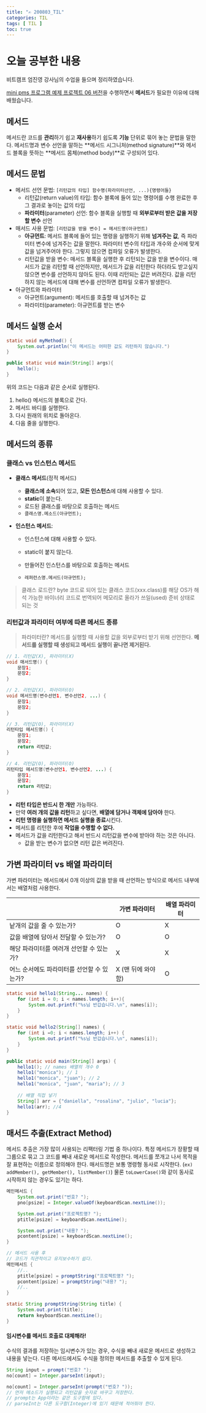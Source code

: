 ```yaml
---
title: "✍ 200803_TIL"
categories: TIL
tags: [ TIL ]
toc: true
---
```


# 오늘 공부한 내용

비트캠프 엄진영 강사님의 수업을 들으며 정리하였습니다.

[mini pms 프로그램 예제 프로젝트 06 버전](https://github.com/hayeon17kim/bitcamp-workspace/tree/master/bitcamp-java-project-06)을 수행하면서 **메서드**가 필요한 이유에 대해 배웠습니다.

## 메서드

메서드란 코드를 **관리**하기 쉽고 **재사용**하기 쉽도록 **기능** 단위로 묶어 놓는 문법을 말한다. 메서드명과 변수 선언을 말하는 **메서드 시그니처(method signature)**와 메서드 블록을 뜻하는 **메서드 몸체(method body)**로 구성되어 있다.

## 메서드 문법

- 메서드 선언 문법: `[리턴값의 타입] 함수명(파라미터선언, ...){명령어들}`
  - 리턴값(return value)의 타입: 함수 블록에 들어 있는 명령어를 수행 완료한 후 그 결과로 놓이는 값의 타입  
  - **파라미터**(parameter) 선언:  함수 블록을 실행할 때 **외부로부터 받은 값을 저장할 변수** 선언
- 매서드 사용 문법: `[리턴값을 받을 변수] = 메서드명(아규먼트)`
  - **아규먼트**: 메서드 블록에 들어 있는 명령을 실행하기 위해 **넘겨주는 값**, 즉 파라미터 변수에 넘겨주는 값을 말한다. 파라미터 변수의 타입과 개수와 순서에 맞게 값을 넘겨주어야 한다. 그렇지 않으면 컴파일 오류가 발생한다. 
  - 리턴값을 받을 변수: 매서드 블록을 실행한 후 리턴되는 값을 받을 변수이다. 매서드가 값을 리턴할 때 선언하지만, 메서드가 값을 리턴한다 하더라도 받고싶지 않으면 변수를 선언하지 않아도 된다. 이때 리턴되는 값은 버려진다. 값을 리턴하지 않는 메서드에 대해 변수를 선언하면 컴파일 오류가 발생한다.
- 아규먼트와 파라미터
  - 아규먼트(argument): 메서드를 호출할 때 넘겨주는 값
  - 파라미터(parameter): 아규먼트를 받는 변수

## 메서드 실행 순서

```java
static void myMethod() {
    System.out.println("이 메서드는 어떠한 값도 리턴하지 않습니다.")
}

public static void main(String[] args){
    hello();
} 
```

위의 코드는 다음과 같은 순서로 실행된다.

1. hello() 메서드의 블록으로 간다.
2. 메서드 바디를 실행한다.
3. 다시 원래의 위치로 돌아온다.
4. 다음 줄을 실행한다.



## 메서드의 종류

### 클래스 vs 인스턴스 메서드

- **클래스 메서드**(정적 메서드)

  - **클래스에 소속**되어 있고, **모든 인스턴스**에 대해 사용할 수 있다. 
  - **static**이 붙는다.
  - 로드된 클래스를 바탕으로 호출하는 메서드
  - `클래스명.메소드(아규먼트);`

- **인스턴스 메서드**:

  - 인스턴스에 대해 사용할 수 있다. 

  - static이 붙지 않는다.
  - 만들어진 인스턴스를 바탕으로 호출하는 메서드
  - `레퍼런스명.메서드(아규먼트);`

> 클래스 로드란? byte 코드로 되어 있는 클래스 코드(xxx.class)를 해당 OS가 해석 가능한 바이너리 코드로 번역되어 메모리로 올라가 쓰일(used) 준비 상태로 되는 것



### 리턴값과 파라미터 여부에 따른 메서드 종류

> 파라미터란? 메서드를 실행할 때 사용할 값을 외부로부터 받기 위해 선언한다. **메서드를 실행할 때 생성되고 메서드 실행이 끝나면 제거된다.** 

```java
// 1. 리턴값(X), 파라미터(X)
void 매서드명() {
    문장1;
    문장2;
}

// 2. 리턴값(X), 파라미터(O)
void 메서드명(변수선언1, 변수선언2, ...) {
	문장1;
    문장2;
}

// 3. 리턴값(O), 파라미터(X)
리턴타입 메서드명() {
    문장1;
    문장2;
    return 리턴값;
}

// 4. 리턴값(O), 파라미터(O)
리턴타입 메서드명(변수선언1, 변수선언2, ...) {
    문장1;
    문장2;
    return 리턴값;
}
```

- **리턴 타입은 반드시 한 개만** 가능하다.
- 만약 **여러 개의 값을 리턴**하고 싶다면, **배열에 담거나 객체에 담아야** 한다.
- **리턴 명령을 실행하면 메서드 실행을 종료**시킨다.
- 메서드를 리턴한 후에 **작업을 수행할 수 없다.**
- 메서드가 값을 리턴한다고 해서 반드시 리턴값을 변수에 받아야 하는 것은 아니다.
  - 값을 받는 변수가 없으면 리턴 값은 버려진다.



## 가변 파라미터 vs 배열 파라미터

가변 파라미터는 메서드에서 0개 이상의 값을 받을 때 선언하는 방식으로 메서드 내부에서는 배열처럼 사용한다.

|                                            | 가변 파라미터      | 배열 파라미터 |
| ------------------------------------------ | ------------------ | ------------- |
| 낱개의 값을 줄 수 있는가?                  | O                  | X             |
| 값을 배열에 담아서 전달할 수 있는가?       | O                  | O             |
| 해당 파라미터를 여러개 선언할 수 있는가?   | X                  | X             |
| 어느 순서에도 파라미터를 선언할 수 있는가? | X (맨 뒤에 와야함) | O             |

``` java
static void hello1(String... names) {
    for (int i = 0; i < names.length; i++){
        System.out.printf("%s님 반갑습니다.\n", names[i]);
    }
}

static void hello2(String[] names) {
    for (int i =0; i < names.length; i++) {
        System.out.printf("%s님 반갑습니다.\n", names[i]);
    }
}

public static void main(String[] args) {
    hello1(); // names 배열의 개수 0
    hello1("monica"); // 1
    hello1("monica", "juan"); // 2
    hello1("monica", "juan", "maria"); // 3
    
    // 배열 직접 넣기
    String[] arr = {"daniella", "rosalina", "julio", "lucia"};
    hello1(arr); //4
}
```



## 매서드 추출(Extract Method)

메서드 추출은 가장 많이 사용되는 리팩터링 기법 중 하나이다. 특정 메서드가 장황할 때 그룹으로 묶고 그 코드를 빼내 새로운 메서드로 작성한다. 메서드를 쪼개고 나서 목적을 잘 표현하는 이름으로 정의해야 한다. 매서드명은 보통 명령형 동사로 시작한다. (`ex) addMember(), getMember(), listMember()`) 물론 `toLowerCase()`와 같이 동사로 시작하지 않는 경우도 있기는 하다. 

```java
메인메서드 {
    System.out.print("번호? ");
	pno[psize] = Integer.valueOf(keyboardScan.nextLine());

	System.out.print("프로젝트명? ");
	ptitle[psize] = keyboardScan.nextLine();

	System.out.print("내용? ");
	pcontent[psize] = keyboardScan.nextLine();
}

// 메서드 사용 후
// 코드가 직관적이고 유지보수하기 쉽다.
메인메서드 {
    //..
    ptitle[psize] = promptString("프로젝트명? ");
    pcontent[psize] = promptString("내용? ");
    //..
}

static String promptString(String title) {
	System.out.print(title);
	return keyboardScan.nextLine();
}
```

#### 임시변수를 메서드 호출로 대체해라!

수식의 결과를 저장하는 임시변수가 있는 경우, 수식을 빼내 새로운 메서드로 생성하고 내용을 넣는다. 다른 메서드에서도 수식을 정의한 메서드를 추출할 수 있게 된다.

```java
String input = prompt("번호? ");
no[count] = Integer.parseInt(input);

no[count] = Integer.parseInt(prompt("번호? "));
// 먼저 메소드가 실행되고 리턴값을 숫자로 바꾸고 저장한다.
// prompt는 App이라는 같은 도구함에 있다.
// parseInt는 다른 도구함(Integer)에 있기 때문에 적어줘야 한다.
```

